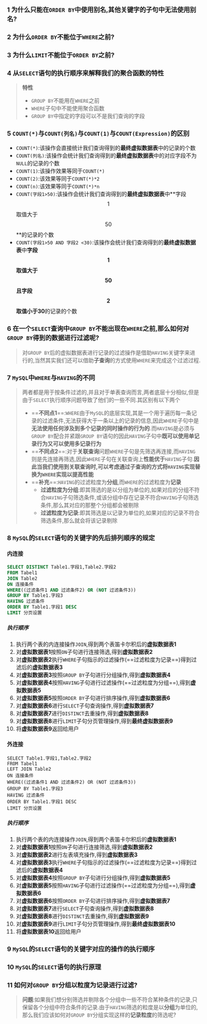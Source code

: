 ### 1 为什么只能在`ORDER BY`中使用别名,其他关键字的子句中无法使用别名?

### 2 为什么`ORDER BY`不能位于`WHERE`之前?

### 3 为什么`LIMIT`不能位于`ORDER BY`之前?

### 4 从`SELECT`语句的执行顺序来解释我们的聚合函数的特性

> **特性**
>
> - `GROUP BY`不能用在``WHERE``之前
> - `WHERE`子句中不能使用聚合函数
> - `GROUP BY`中指定的字段可以不是我们查询的字段

### 5 `COUNT(*)`与`COUNT(列名)`与`COUNT(1)`与`COUNT(Expression)`的区别

- `COUNT(*)`:该操作会直接统计我们查询得到的**最终虚拟数据表**中的记录的个数
- `COUNT(列名)`:该操作会统计我们查询得到的**最终虚拟数据表**中的对应字段不为`NULL`的记录的个数
- `COUNT(1)`:该操作效果等同于`COUNT(*)`
- `COUNT(2)`:该效果等同于`COUNT(*)*2`
- `COUNT(n)`:该效果等同于`COUNT(*)*n`
- `COUNT(字段1>50)`:该操作会统计我们查询得到的**最终虚拟数据表**中**字段$$1$$取值大于$$50$$**的记录的个数
- `COUNT(字段1>50 AND 字段2 <30)`:该操作会统计我们查询得到的**最终虚拟数据表**中**字段$$1$$取值大于$$50$$且字段$$2$$取值小于30**的记录的个数

### 6 在一个`SELECT`查询中`GROUP BY`不能出现在`WHERE`之前,那么如何对`GROUP BY`得到的数据进行过滤呢?

> 对``GROUP BY``后的虚拟数据表进行记录的过滤操作是借助`HAVING`关键字来进行的,当然其实我们还可以借助**子查询**的方式使用``WHERE``来完成这个过滤过程.

### 7 `MySQL`中`WHERE`与`HAVING`的不同

> 两者都是用于按条件过滤的,并且对于单表查询而言,两者底层十分相似,但是由于`SELECT`执行顺序问题导致了他们的一些不同.其区别有以下两个
>
> - ==**不同点1**==:`WHERE`由于`MySQL`的底层实现,其是一个用于遍历每一条记录的过滤条件,无法获得大于一条以上的记录的信息,因此`WHERE`子句中是**无法使用任何涉及到多个记录的同时操作的行为的**.而`HAVING`是必须与`GROUP BY`配合并紧跟`GROUP BY`语句的因此`HAVING`子句中**既可以使用单记录行为又可以使用多记录行为**
> - ==**不同点2**==:对于**关联查询**问题`WHERE`子句是先筛选再连接,而`HAVING`则是先连接再筛选,因此`WHERE`子句在关联查询上**性能优于**`HAVING`子句.**因此当我们使用到关联查询时,可以考虑通过子查询的方式将`HAVING`实现替换为`WHERE`实现以提高性能**
> - ==**补充**==:`HAVING`的过滤粒度为**分组**,而`WHERE`的过滤粒度为**记录**
>   - **过滤粒度为分组**:即其筛选的是以分组为单位的,如果对应的分组不符合`HAVING`子句筛选条件,或该分组中存在记录不符合`HAVING`子句筛选条件,那么其对应的那整个分组都会被剔除
>   - **过滤粒度为记录**:即其筛选是以记录为单位的,如果对应的记录不符合筛选条件,那么就会将该记录剔除

### 8 `MySQL`的`SELECT`语句的关键字的先后排列顺序的规定

#### **内连接**

```SQL
SELECT DISTINCT Table1.字段1,Table2.字段2
FROM Tabel1 
JOIN Table2
ON 连接条件
WHERE((过滤条件1 AND 过滤条件2) OR (NOT 过滤条件3)) 
GROUP BY Table1.字段3
HAVING 过滤条件
ORDER BY Table1.字段1 DESC
LIMIT 分页设置
```

##### 执行顺序

1. 执行两个表的内连接操作`JOIN`,得到两个表笛卡尔积后的**虚拟数据表1**
2. 对**虚拟数据表1**按照`ON`子句进行连接筛选,得到**虚拟数据表2**
3. 对**虚拟数据表2**执行`WHERE`子句指示的过滤操作(==过滤粒度为记录==)得到过滤后的**虚拟数据表3**
4. 对**虚拟数据表3**按照`GROUP BY`子句进行分组操作,得到**虚拟数据表4**
5. 对**虚拟数据表4**按照`HAVING`子句进行过滤操作(==过滤粒度为分组==),得到**虚拟数据表5**
6. 对**虚拟数据表5**按照`ORDER BY`子句进行排序操作,得到**虚拟数据表6**
7. 对**虚拟数据表6**进行`SELECT`子句查询操作,得到**虚拟数据表7**
8. 对**虚拟数据表7**进行`DISTINCT`去重操作,得到**虚拟数据表8**
9. 对**虚拟数据表8**进行`LIMIT`子句分页管理操作,得到**最终虚拟数据表9**
10. 将**虚拟数据表9**返回给用户

#### 外连接

```S\QL
SELECT Table1.字段1,Table2.字段2
FROM Tabel1 
LEFT JOIN Table2
ON 连接条件
WHERE((过滤条件1 AND 过滤条件2) OR (NOT 过滤条件3)) 
GROUP BY Table1.字段3
HAVING 过滤条件
ORDER BY Table1.字段1 DESC
LIMIT 分页设置
```

##### 执行顺序

1. 执行两个表的内连接操作`JOIN`,得到两个表笛卡尔积后的**虚拟数据表1**
2. 对**虚拟数据表1**按照`ON`子句进行连接筛选,得到**虚拟数据表2**
3. 对**虚拟数据表2**进行左表填充操作,得到**虚拟数据表3**
4. 对**虚拟数据表3**执行`WHERE`子句指示的过滤操作(==过滤粒度为记录==)得到过滤后的**虚拟数据表4**
5. 对**虚拟数据表4**按照`GROUP BY`子句进行分组操作,得到**虚拟数据表5**
6. 对**虚拟数据表5**按照`HAVING`子句进行过滤操作(==过滤粒度为分组==),得到**虚拟数据表6**
7. 对**虚拟数据表6**按照`ORDER BY`子句进行排序操作,得到**虚拟数据表7**
8. 对**虚拟数据表7**进行`SELECT`子句查询操作,得到**虚拟数据表8**
9. 对**虚拟数据表8**进行`DISTINCT`去重操作,得到**虚拟数据表9**
10. 对**虚拟数据表9**进行`LIMIT`子句分页管理操作,得到**最终虚拟数据表10**
11. 将**虚拟数据表10**返回给用户

### 9 `MySQL`的`SELECT`语句的关键字对应的操作的执行顺序

### 10 `MySQL`的`SELECT`语句的执行原理

### 11 如何对`GROUP BY`分组以粒度为记录进行过滤?

> **问题**:如果我们想分别筛选并剔除各个分组中一些不符合某种条件的记录,只保留各个分组中符合条件的记录.由于`HAVING`筛选的粒度是以**分组**为单位的,那么我们应该如何对`GROUP BY`分组实现这样的**记录粒度**的筛选呢?